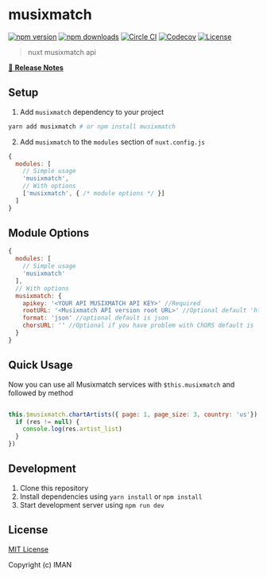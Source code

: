 # musixmatch

[![npm version][npm-version-src]][npm-version-href]
[![npm downloads][npm-downloads-src]][npm-downloads-href]
[![Circle CI][circle-ci-src]][circle-ci-href]
[![Codecov][codecov-src]][codecov-href]
[![License][license-src]][license-href]

> nuxt musixmatch api

[📖 **Release Notes**](./CHANGELOG.md)

## Setup

1. Add `musixmatch` dependency to your project

```bash
yarn add musixmatch # or npm install musixmatch
```

2. Add `musixmatch` to the `modules` section of `nuxt.config.js`

```js
{
  modules: [
    // Simple usage
    'musixmatch',
    // With options
    ['musixmatch', { /* module options */ }]
  ]
}
```
## Module Options

```js
{
  modules: [
    // Simple usage
    'musixmatch'
  ],
  // With options
  musixmatch: {
    apikey: '<YOUR API MUSIXMATCH API KEY>' //Required
    rootURL: '<Musixmatch API version root URL>' //Optional default 'https://api.musixmatch.com/ws/1.1/'
    format: 'json' //optional default is json
    chorsURL: '' //Optional if you have problem with ChORS default is 'https://cors-anywhere.herokuapp.com/'
  }
}
```
## Quick Usage
Now you can use all Musixmatch services with `$this.musixmatch` and followed by method
```js

this.$musixmatch.chartArtists({ page: 1, page_size: 3, country: 'us'}).then(function (res) {
  if (res != null) {
    console.log(res.artist_list)
  }
})

```

## Development

1. Clone this repository
2. Install dependencies using `yarn install` or `npm install`
3. Start development server using `npm run dev`

## License

[MIT License](./LICENSE)

Copyright (c) IMAN

<!-- Badges -->
[npm-version-src]: https://img.shields.io/npm/v/musixmatch/latest.svg?style=flat-square
[npm-version-href]: https://npmjs.com/package/musixmatch

[npm-downloads-src]: https://img.shields.io/npm/dt/musixmatch.svg?style=flat-square
[npm-downloads-href]: https://npmjs.com/package/musixmatch

[circle-ci-src]: https://img.shields.io/circleci/project/github/https://github.com.svg?style=flat-square
[circle-ci-href]: https://circleci.com/gh/https://github.com

[codecov-src]: https://img.shields.io/codecov/c/github/https://github.com.svg?style=flat-square
[codecov-href]: https://codecov.io/gh/https://github.com

[license-src]: https://img.shields.io/npm/l/musixmatch.svg?style=flat-square
[license-href]: https://npmjs.com/package/musixmatch
